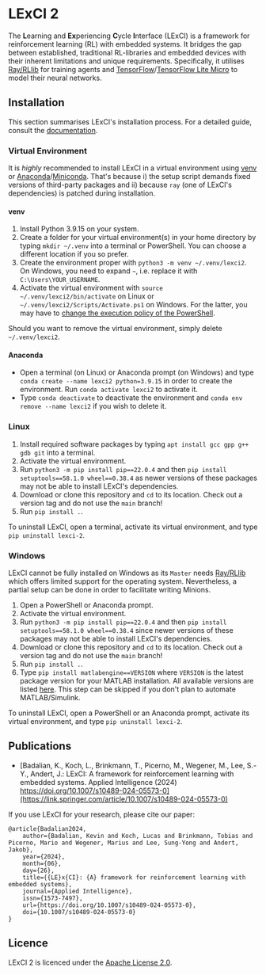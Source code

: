 # LExCI 2

The **L**earning and **Ex**periencing **C**ycle **I**nterface (LExCI) is a
framework for reinforcement learning (RL) with embedded systems. It bridges the
gap between established, traditional RL-libraries and embedded devices with
their inherent limitations and unique requirements. Specifically, it utilises
[Ray/RLlib](https://github.com/ray-project/ray) for training agents and
[TensorFlow](https://github.com/tensorflow/tensorflow)/[TensorFlow Lite Micro](https://github.com/tensorflow/tflite-micro)
to model their neural networks.


## Installation

This section summarises LExCI's installation process. For a detailed guide,
consult the
[documentation](https://github.com/mechatronics-RWTH/lexci-2/blob/main/documentation/01_installation.md).


### Virtual Environment

It is *highly* recommended to install LExCI in a virtual environment using
[venv](https://docs.python.org/3/library/venv.html) or
[Anaconda](https://docs.anaconda.com/free/anaconda/)/[Miniconda](https://docs.anaconda.com/free/miniconda/).
That's because i) the setup script demands fixed versions of third-party
packages and ii) because `ray` (one of LExCI's dependencies) is patched during
installation.


#### venv

1. Install Python 3.9.15 on your system.
2. Create a folder for your virtual environment(s) in your home directory by
   typing `mkdir ~/.venv` into a terminal or PowerShell. You can choose a
   different location if you so prefer.
3. Create the environment proper with `python3 -m venv ~/.venv/lexci2`. On
   Windows, you need to expand `~`, i.e. replace it with
   `C:\Users\YOUR_USERNAME`.
4. Activate the virtual environment with `source ~/.venv/lexci2/bin/activate`
   on Linux or `~/.venv/lexci2/Scripts/Activate.ps1` on Windows. For the latter,
   you may have to
   [change the execution policy of the PowerShell](https://learn.microsoft.com/en-us/powershell/module/microsoft.powershell.security/set-executionpolicy?view=powershell-7.4).

Should you want to remove the virtual environment, simply delete
`~/.venv/lexci2`.


#### Anaconda

* Open a terminal (on Linux) or Anaconda prompt (on Windows) and type
  `conda create --name lexci2 python=3.9.15` in order to create the environment.
  Run `conda activate lexci2` to activate it.
* Type `conda deactivate` to deactivate the environment and
  `conda env remove --name lexci2` if you wish to delete it.


### Linux

1. Install required software packages by typing
   `apt install gcc gpp g++ gdb git` into a terminal.
2. Activate the virtual environment.
3. Run `python3 -m pip install pip==22.0.4` and then
   `pip install setuptools==58.1.0 wheel==0.38.4` as newer versions of these
   packages may not be able to install LExCI's dependencies.
4. Download or clone this repository and `cd` to its location. Check out a
   version tag and do not use the `main` branch!
5. Run `pip install .`.

To uninstall LExCI, open a terminal, activate its virtual environment, and type
`pip uninstall lexci-2`.


### Windows

LExCI cannot be fully installed on Windows as its `Master` needs
[Ray/RLlib](https://github.com/ray-project/ray) which offers limited support for
the operating system. Nevertheless, a partial setup can be done in order to
facilitate writing Minions.

1. Open a PowerShell or Anaconda prompt.
2. Activate the virtual environment.
3. Run `python3 -m pip install pip==22.0.4` and then
   `pip install setuptools==58.1.0 wheel==0.38.4` since newer versions of these
   packages may not be able to install LExCI's dependencies.
4. Download or clone this repository and `cd` to its location. Check out a
   version tag and do not use the `main` branch!
5. Run `pip install .`.
6. Type `pip install matlabengine==VERSION` where `VERSION` is the latest
   package version for your MATLAB installation. All available versions are
   listed [here](https://pypi.org/project/matlabengine/#history). This step can
   be skipped if you don't plan to automate MATLAB/Simulink.

To uninstall LExCI, open a PowerShell or an Anaconda prompt, activate its
virtual environment, and type `pip uninstall lexci-2`.


## Publications

- [Badalian, K., Koch, L., Brinkmann, T., Picerno, M., Wegener, M., Lee, S.-Y., Andert, J.: LExCI: A framework for reinforcement learning with embedded systems. Applied Intelligence (2024) https://doi.org/10.1007/s10489-024-05573-0](https://link.springer.com/article/10.1007/s10489-024-05573-0)

If you use LExCI for your research, please cite our paper:

    @article{Badalian2024,
        author={Badalian, Kevin and Koch, Lucas and Brinkmann, Tobias and Picerno, Mario and Wegener, Marius and Lee, Sung-Yong and Andert, Jakob},
        year={2024},
        month={06},
        day={26},
        title={{LE}x{CI}: {A} framework for reinforcement learning with embedded systems},
        journal={Applied Intelligence},
        issn={1573-7497},
        url={https://doi.org/10.1007/s10489-024-05573-0},
        doi={10.1007/s10489-024-05573-0}
    }


## Licence

LExCI 2 is licenced under the
[Apache License 2.0](https://www.apache.org/licenses/LICENSE-2.0.txt).
